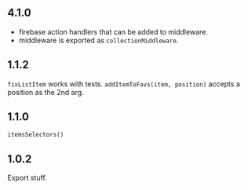 ## 4.1.0

- firebase action handlers that can be added to middleware.
- middleware is exported as `collectionMiddleware`.

## 1.1.2

`fixListItem` works with tests. `addItemToFavs(item, position)` accepts a position as the 2nd arg.

## 1.1.0

`itemsSelectors()`

## 1.0.2

Export stuff.
